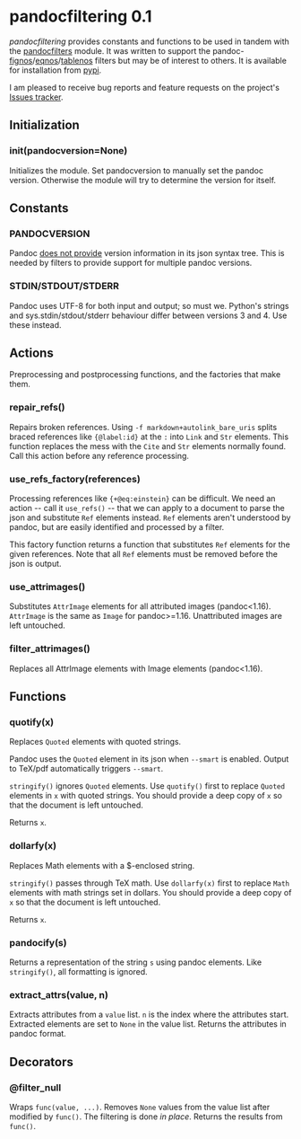 
pandocfiltering 0.1
===================

*pandocfiltering* provides constants and functions to be used in tandem with the [pandocfilters] module.  It was written to support the pandoc-[fignos]/[eqnos]/[tablenos] filters but may be of interest to others.  It is available for installation from [pypi].

I am pleased to receive bug reports and feature requests on the project's [Issues tracker].

[pandocfilters]: https://github.com/jgm/pandocfilters
[fignos]: https://github.com/tomduck/pandoc-fignos 
[eqnos]: https://github.com/tomduck/pandoc-eqnos 
[tablenos]: https://github.com/tomduck/pandoc-tablenos
[pypi]: https://pypi.python.org/pypi
[Issues tracker]: https://github.com/tomduck/pandoc-fignos/issues


Initialization
--------------

### init(pandocversion=None) ###

Initializes the module.  Set pandocversion to manually set the pandoc version.  Otherwise the module will try to determine the version for itself.


Constants
---------

### PANDOCVERSION  ###

Pandoc [does not provide] version information in its json syntax tree.  This is needed by filters to provide support for multiple pandoc versions.

[does not provide]: https://github.com/jgm/pandoc/issues/2640


### STDIN/STDOUT/STDERR ###

Pandoc uses UTF-8 for both input and output; so must we.  Python's strings and sys.stdin/stdout/stderr behaviour differ between versions 3 and 4.  Use these instead.


Actions
-------

Preprocessing and postprocessing functions, and the factories that make them.


### repair_refs() ###

Repairs broken references.  Using `-f markdown+autolink_bare_uris` splits braced references like `{@label:id}` at the `:` into `Link` and `Str` elements.  This function replaces the mess with the `Cite` and `Str` elements normally found.  Call this action before any reference processing.

### use_refs_factory(references) ###

Processing references like `{+@eq:einstein}` can be difficult.  We need an action -- call it `use_refs()` -- that we can apply to a document to parse the json and substitute `Ref` elements instead.  `Ref` elements aren't understood by pandoc, but are easily identified and processed by a filter.

This factory function returns a function that substitutes `Ref` elements for the given references.  Note that all `Ref` elements must be removed before the json is output.


### use_attrimages() ###

Substitutes `AttrImage` elements for all attributed images (pandoc<1.16).  `AttrImage` is the same as `Image` for pandoc>=1.16.  Unattributed images are left untouched.


### filter_attrimages() ###

Replaces all AttrImage elements with Image elements (pandoc<1.16).


Functions
---------

### quotify(x) ###

Replaces `Quoted` elements with quoted strings.

Pandoc uses the `Quoted` element in its json when `--smart` is enabled.  Output to TeX/pdf automatically triggers `--smart`.

`stringify()` ignores `Quoted` elements.  Use `quotify()` first to replace `Quoted` elements in `x` with quoted strings.  You should provide a deep copy of `x` so that the document is left untouched.

Returns `x`.


### dollarfy(x) ###

Replaces Math elements with a $-enclosed string.

`stringify()` passes through TeX math.  Use `dollarfy(x)` first to replace `Math` elements with math strings set in dollars.  You should provide a deep copy of `x` so that the document is left untouched.

Returns `x`.


### pandocify(s) ###

Returns a representation of the string `s` using pandoc elements.
Like `stringify()`, all formatting is ignored.


### extract_attrs(value, n) ###

Extracts attributes from a `value` list.  `n` is the index where the attributes start.  Extracted elements are set to `None` in the value list.  Returns the attributes in pandoc format.


Decorators
----------

### @filter_null ###

Wraps `func(value, ...)`.  Removes `None` values from the value list after modified by `func()`.  The filtering is done *in place*.  Returns the results from `func()`.
